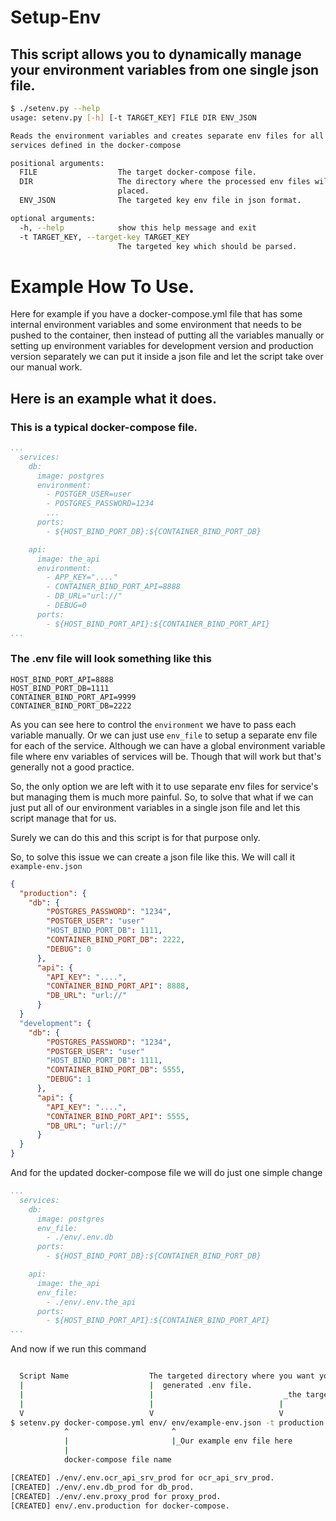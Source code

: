 
# Setup-Env

## This script allows you to dynamically manage your environment variables from one single json file.


```bash
$ ./setenv.py --help
usage: setenv.py [-h] [-t TARGET_KEY] FILE DIR ENV_JSON

Reads the environment variables and creates separate env files for all the
services defined in the docker-compose

positional arguments:
  FILE                  The target docker-compose file.
  DIR                   The directory where the processed env files will be
                        placed.
  ENV_JSON              The targeted key env file in json format.

optional arguments:
  -h, --help            show this help message and exit
  -t TARGET_KEY, --target-key TARGET_KEY
                        The targeted key which should be parsed.
```

# Example How To Use.

Here for example if you have a docker-compose.yml file that has some internal 
environment variables and some environment that needs to be pushed to the container,
then instead of putting all the variables manually or setting up environment variables
for development version and production version separately we can put it inside a json file and
let the script take over our manual work.

## Here is an example what it does.

### This is a typical docker-compose file.
```yml
...
  services:
    db:
      image: postgres
      environment:
        - POSTGER_USER=user
        - POSTGRES_PASSWORD=1234
        ...
      ports:
        - ${HOST_BIND_PORT_DB}:${CONTAINER_BIND_PORT_DB}

    api:
      image: the_api
      environment:
        - APP_KEY="...."
        - CONTAINER_BIND_PORT_API=8888
        - DB_URL="url://"
        - DEBUG=0
      ports:
        - ${HOST_BIND_PORT_API}:${CONTAINER_BIND_PORT_API}
...
```

### The .env file will look something like this
```
HOST_BIND_PORT_API=8888
HOST_BIND_PORT_DB=1111
CONTAINER_BIND_PORT_API=9999
CONTAINER_BIND_PORT_DB=2222
```

As you can see here to control the ```environment``` we have to pass each variable manually.
Or we can just use ```env_file``` to setup a separate env file for each of the service. 
Although we can have a global environment variable file where env variables of services will be.
Though that will work but that's generally not a good practice.

So, the only option we are left with it to use separate env files for service's but managing them
is much more painful. So, to solve that what if we can just put all of our environment variables in a
single json file and let this script manage that for us.

Surely we can do this and this script is for that purpose only.

So, to solve this issue we can create a json file like this. 
We will call it ```example-env.json```

```json
{
  "production": {
    "db": {
        "POSTGRES_PASSWORD": "1234",
        "POSTGER_USER": "user"
        "HOST_BIND_PORT_DB": 1111,
        "CONTAINER_BIND_PORT_DB": 2222,
        "DEBUG": 0
      },
      "api": {
        "API_KEY": "....",
        "CONTAINER_BIND_PORT_API": 8888,
        "DB_URL": "url://"
      }
  }
  "development": {
    "db": {
        "POSTGRES_PASSWORD": "1234",
        "POSTGER_USER": "user"
        "HOST_BIND_PORT_DB": 1111,
        "CONTAINER_BIND_PORT_DB": 5555,
        "DEBUG": 1
      },
      "api": {
        "API_KEY": "....",
        "CONTAINER_BIND_PORT_API": 5555,
        "DB_URL": "url://"
      }
  }
}
```
And for the updated docker-compose file we will do just one simple change

```yml
...
  services:
    db:
      image: postgres
      env_file:
        - ./env/.env.db
      ports:
        - ${HOST_BIND_PORT_DB}:${CONTAINER_BIND_PORT_DB}

    api:
      image: the_api
      env_file:
        - ./env/.env.the_api
      ports:
        - ${HOST_BIND_PORT_API}:${CONTAINER_BIND_PORT_API}
...
```




And now if we run this command
```bash

  Script Name                  The targeted directory where you want you keep the all the dynamically
  |                            |  generated .env file.
  |                            |                             _the targeted version
  |                            |                            | 
  V                            V                            V
$ setenv.py docker-compose.yml env/ env/example-env.json -t production
            ^                       ^
            |                       |_Our example env file here 
            |
            docker-compose file name

[CREATED] ./env/.env.ocr_api_srv_prod for ocr_api_srv_prod.
[CREATED] ./env/.env.db_prod for db_prod.
[CREATED] ./env/.env.proxy_prod for proxy_prod.
[CREATED] env/.env.production for docker-compose.
```

